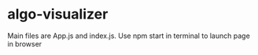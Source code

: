 # algo-visualizer 

Main files are App.js and index.js. Use npm start in terminal to launch page in browser
